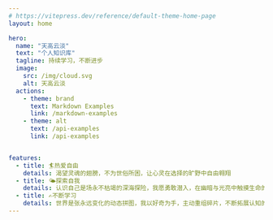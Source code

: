```yaml
---
# https://vitepress.dev/reference/default-theme-home-page
layout: home

hero:
  name: "天高云淡"
  text: "个人知识库"
  tagline: 持续学习，不断进步
  image:
    src: /img/cloud.svg
    alt: 天高云淡
  actions:
    - theme: brand
      text: Markdown Examples
      link: /markdown-examples
    - theme: alt
      text: /api-examples
      link: /api-examples


features:
  - title: 🏄热爱自由
    details: 渴望灵魂的翅膀，不为世俗所困，让心灵在选择的旷野中自由翱翔
  - title: 🌤探索自我
    details: 认识自己是场永不枯竭的深海探险，我愿勇敢潜入，在幽暗与光亮中触摸生命的真实轮廓与意义
  - title: ✍️不断学习
    details: 世界是张永远变化的动态拼图，我以好奇为手，主动重组碎片，不断拓展认知的边界
---
```


